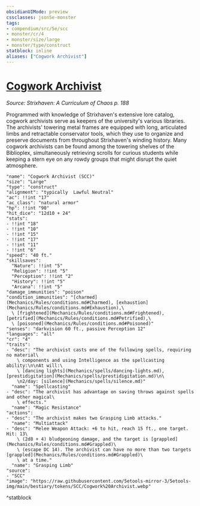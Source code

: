 ```yaml
---
obsidianUIMode: preview
cssclasses: json5e-monster
tags:
- compendium/src/5e/scc
- monster/cr/4
- monster/size/large
- monster/type/construct
statblock: inline
aliases: ["Cogwork Archivist"]
---
```

# [Cogwork Archivist](Mechanics\bestiary\construct/cogwork-archivist-scc.md)
*Source: Strixhaven: A Curriculum of Chaos p. 188*  

Programmed with knowledge of Strixhaven's extensive lore catalog, cogwork archivists serve as keepers of the university's various libraries. The archivists' towering metal frames are equipped with long, articulated limbs and retractable conservator tools, which they use to organize and preserve documents from throughout Strixhaven's winding history. Many cogwork archivists can be found among the towering shelves of the Biblioplex, simultaneously retrieving scrolls for curious students while keeping a stern eye on any rowdy groups that might disrupt the quiet atmosphere.

```statblock
"name": "Cogwork Archivist (SCC)"
"size": "Large"
"type": "construct"
"alignment": "typically  Lawful Neutral"
"ac": !!int "17"
"ac_class": "natural armor"
"hp": !!int "90"
"hit_dice": "12d10 + 24"
"stats":
- !!int "18"
- !!int "10"
- !!int "15"
- !!int "17"
- !!int "11"
- !!int "6"
"speed": "40 ft."
"skillsaves":
  "Nature": !!int "5"
  "Religion": !!int "5"
  "Perception": !!int "2"
  "History": !!int "5"
  "Arcana": !!int "5"
"damage_immunities": "poison"
"condition_immunities": "[charmed](Mechanics/Rules/conditions.md#Charmed), [exhaustion](Mechanics/Rules/conditions.md#Exhaustion),\
  \ [frightened](Mechanics/Rules/conditions.md#Frightened), [petrified](Mechanics/Rules/conditions.md#Petrified),\
  \ [poisoned](Mechanics/Rules/conditions.md#Poisoned)"
"senses": "darkvision 60 ft., passive Perception 12"
"languages": "all"
"cr": "4"
"traits":
- "desc": "The archivist casts one of the following spells, requiring no material\
    \ components and using Intelligence as the spellcasting ability:\n\nAt will:\
    \ [dancing lights](Mechanics/spells/dancing-lights.md), [prestidigitation](Mechanics/spells/prestidigitation.md)\n\
    \n2/day: [silence](Mechanics/spells/silence.md)"
  "name": "Spellcasting"
- "desc": "The archivist has advantage on saving throws against spells and other magical\
    \ effects."
  "name": "Magic Resistance"
"actions":
- "desc": "The archivist makes two Grasping Limb attacks."
  "name": "Multiattack"
- "desc": "Melee Weapon Attack: +6 to hit, reach 15 ft., one target. Hit: 13\
    \ (2d8 + 4) bludgeoning damage, and the target is [grappled](Mechanics/Rules/conditions.md#Grappled)\
    \ (escape DC 14). The archivist can have no more than two targets [grappled](Mechanics/Rules/conditions.md#Grappled)\
    \ at a time."
  "name": "Grasping Limb"
"source":
- "SCC"
"image": "https://raw.githubusercontent.com/5etools-mirror-3/5etools-img/main/bestiary/tokens/SCC/Cogwork%20Archivist.webp"
```
^statblock